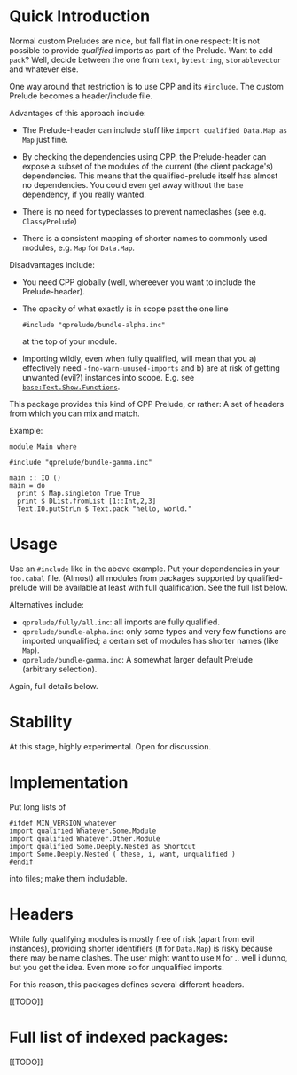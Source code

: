 # Quick Introduction

Normal custom Preludes are nice, but fall flat in one respect:
It is not possible to provide _qualified_ imports as part of
the Prelude. Want to add `pack`? Well, decide between the one
from `text`, `bytestring`, `storablevector` and whatever else.

One way around that restriction is to use CPP and its `#include`.
The custom Prelude becomes a header/include file.

Advantages of this approach include:

* The Prelude-header can include stuff like
  `import qualified Data.Map as Map` just fine.

* By checking the dependencies using CPP, the Prelude-header
  can expose a subset of the modules of the current
  (the client package's) dependencies. This means that the
  qualified-prelude itself has almost no dependencies.
  You could even get away without the `base` dependency,
  if you really wanted.

* There is no need for typeclasses to prevent nameclashes
  (see e.g. `ClassyPrelude`)

* There is a consistent mapping of shorter names to commonly used
  modules, e.g. `Map` for `Data.Map`.

Disadvantages include:

* You need CPP globally (well, whereever you want to include
  the Prelude-header).

* The opacity of what exactly is in scope past the one line
  
    ~~~~
    #include "qprelude/bundle-alpha.inc"
    ~~~~
  
    at the top of your module.

* Importing wildly, even when fully qualified, will mean that
  you
    a) effectively need `-fno-warn-unused-imports` and
    b) are at risk of getting unwanted (evil?) instances into
       scope. E.g. see [`base:Text.Show.Functions`](https://hackage.haskell.org/package/base/docs/Text-Show-Functions.html).

This package provides this kind of CPP Prelude, or rather:
A set of headers from which you can mix and match.

Example:

~~~~
module Main where

#include "qprelude/bundle-gamma.inc"
 
main :: IO ()
main = do
  print $ Map.singleton True True
  print $ DList.fromList [1::Int,2,3]
  Text.IO.putStrLn $ Text.pack "hello, world."
~~~~

# Usage

Use an `#include` like in the above example. Put your
dependencies in your `foo.cabal` file. (Almost) all modules
from packages supported by qualified-prelude will be
available at least with full qualification. See the full list
below.

Alternatives include:

* `qprelude/fully/all.inc`: all imports are fully
  qualified.
* `qprelude/bundle-alpha.inc`: only some types and very few
  functions are imported unqualified; a certain set of
  modules has shorter names (like `Map`).
* `qprelude/bundle-gamma.inc`: A somewhat larger default
  Prelude (arbitrary selection).

Again, full details below.

# Stability

At this stage, highly experimental. Open for discussion.

# Implementation

Put long lists of

~~~~
#ifdef MIN_VERSION_whatever
import qualified Whatever.Some.Module
import qualified Whatever.Other.Module
import qualified Some.Deeply.Nested as Shortcut
import Some.Deeply.Nested ( these, i, want, unqualified )
#endif
~~~~

into files; make them includable.

# Headers

While fully qualifying modules is mostly free of risk (apart
from evil instances), providing shorter identifiers (`M` for
`Data.Map`) is risky because there may be name clashes. The
user might want to use `M` for .. well i dunno, but you get
the idea. Even more so for unqualified imports.

For this reason, this packages defines several different
headers.

[[TODO]]

# Full list of indexed packages:

[[TODO]]
